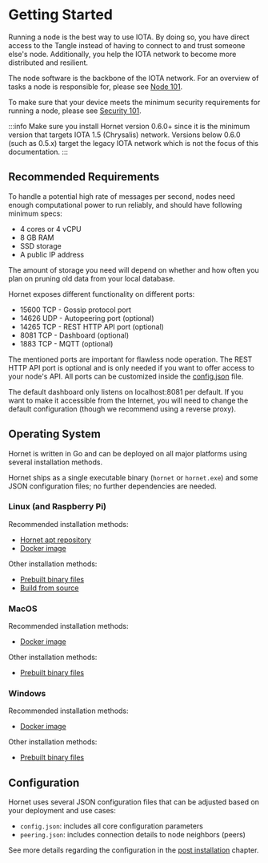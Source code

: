 # Getting Started

Running a node is the best way to use IOTA. By doing so, you have direct access to the Tangle instead of having to
connect to and trust someone else's node. Additionally, you help the IOTA network to become more distributed and resilient.

The node software is the backbone of the IOTA network. For an overview of tasks a node is responsible for, please
see [Node 101](nodes_101.md).

To make sure that your device meets the minimum security requirements for running a node, please
see [Security 101](security_101.md).

:::info
Make sure you install Hornet version 0.6.0+ since it is the minimum version that targets IOTA 1.5 (Chrysalis) network.
Versions below 0.6.0 (such as 0.5.x) target the legacy IOTA network which is not the focus of this documentation.
:::

## Recommended Requirements

To handle a potential high rate of messages per second, nodes need enough computational power to run reliably, and
should have following minimum specs:

- 4 cores or 4 vCPU
- 8 GB RAM
- SSD storage
- A public IP address

The amount of storage you need will depend on whether and how often you plan on pruning old data from your local
database.

Hornet exposes different functionality on different ports:

- 15600 TCP - Gossip protocol port
- 14626 UDP - Autopeering port (optional)
- 14265 TCP - REST HTTP API port (optional)
- 8081 TCP - Dashboard (optional)
- 1883 TCP - MQTT (optional)

The mentioned ports are important for flawless node operation. The REST HTTP API port is optional and is only needed if
you want to offer access to your node's API. All ports can be customized inside
the [config.json](../post_installation/configuration.md) file.

The default dashboard only listens on localhost:8081 per default. If you want to make it accessible from
the Internet, you will need to change the default configuration (though we recommend using a reverse proxy).

## Operating System

Hornet is written in Go and can be deployed on all major platforms using several installation methods.

Hornet ships as a single executable binary (`hornet` or `hornet.exe`) and some JSON configuration files; no further dependencies are needed.

### Linux (and Raspberry Pi)

Recommended installation methods:

- [Hornet apt repository](installation_steps.md#hornet-apt-repository-linux-distro-specific)
- [Docker image](using_docker.md)

Other installation methods:

- [Prebuilt binary files](installation_steps.md#pre-built-binaries)
- [Build from source](installation_steps.md#build-from-source)

### MacOS

Recommended installation methods:

- [Docker image](using_docker.md)

Other installation methods:

- [Prebuilt binary files](installation_steps.md#pre-built-binaries)

### Windows

Recommended installation methods:

- [Docker image](using_docker.md)

Other installation methods:

- [Prebuilt binary files](installation_steps.md#pre-built-binaries)

## Configuration

Hornet uses several JSON configuration files that can be adjusted based on your deployment and use cases:

- `config.json`: includes all core configuration parameters
- `peering.json`: includes connection details to node neighbors (peers)

See more details regarding the configuration in the [post installation](../post_installation/post_installation.md)
chapter.
